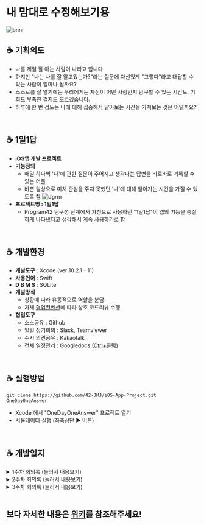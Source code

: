 # 내 맘대로 수정해보기용


![bnnr](https://user-images.githubusercontent.com/60066472/81475533-df9a8300-9247-11ea-91c1-65b75a4253ab.png)

## ☕ 기획의도
- 나를 제일 잘 아는 사람이 나라고 합니다
- 하지만 "나는 나를 잘 알고있는가?"라는 질문에 자신있게 "그렇다"라고 대답할 수 있는 사람이 얼마나 될까요?
- 스스로를 잘 알기에는 우리에게는 자신이 어떤 사람인지 탐구할 수 있는 시간도, 기회도 부족한 걸지도 모르겠습니다.
- 하루에 한 번 정도는 나에 대해 집중해서 알아보는 시간을 가져보는 것은 어떨까요?

<br>

## ☕ 1일1답
- __iOS앱 개발 프로젝트__
- __기능정의__
    - 매일 하나씩 '나'에 관한 질문이 주어지고 생각나는 답변을 바로바로 기록할 수 있는 어플
    - 바쁜 일상으로 미처 관심을 주지 못했던 '나'에 대해 알아가는 시간을 가질 수 있도록 함
    ![dgrm](https://user-images.githubusercontent.com/60066472/81477696-fcd54e80-9253-11ea-929b-67f8b4cdf9ae.png)
- __프로젝트명 : 1일1답__
    - Program42 팀구성 단계에서 가칭으로 사용하던 "1일1답"이 앱의 기능을 충실하게 나타낸다고 생각해서 계속 사용하기로 함
<br>

## ☕ 개발환경
- __개발도구__ : Xcode (ver 10.2.1 - 11)
- __사용언어__ : Swift
- __D B M S__ : SQLite
- __개발방식__
    - 상황에 따라 유동적으로 역할을 분담
    - 자체 [협업컨벤션](https://github.com/42-JMJ/iOS-App-Project/wiki/%ED%98%91%EC%97%85-%EC%BB%A8%EB%B2%A4%EC%85%98#gem-%EA%B9%83-%EC%BB%A8%EB%B2%A4%EC%85%98)에 따라 상호 코드리뷰 수행
- __협업도구__
    - 소스공유 : Github
    - 일일 정기회의 : Slack, Teamviewer
    - 수시 의견공유 : Kakaotalk
    - 전체 일정관리 : Googledocs <a href="https://docs.google.com/spreadsheets/d/1o80Ur49F_Hm6ibgiPySKHxe3YAOeO5k74K-_U3TpR24/edit?usp=sharing"> (Ctrl+클릭) </a>

<br>

## ☕ 실행방법
```
git clone https://github.com/42-JMJ/iOS-App-Project.git OneDayOneAnswer
```
- Xcode 에서 "OneDayOneAnswer" 프로젝트 열기
- 시뮬레이터 실행 (좌측상단 ▶ 버튼)
<br>

## ☕ 개발일지
<details>
<summary> 1주차 회의록  (눌러서 내용보기) </summary>
<div markdown="1">

## :cherries: 4월 20일 (월)
#### 끝냈습니다
- 오늘부터 정기적으로 온라인미팅 시행
    - 매일 오후 3시 그룹콜 + 팀뷰어 로 진행하고 참석못하면 미리 알려주기
    - 각자 진행상황 + 알게된 것 공유하기 위함
- 깃허브 협업환경 설정
    - Issue 생성 프로세스, kanban보드 관리방법 등 토의 및 정리 __([#1](https://github.com/42-JMJ/iOS-App-Project/issues/1))__
- 개략순서도 확정하고 역할분담 __([#2](https://github.com/42-JMJ/iOS-App-Project/issues/2))__
    - 순서도는 프로젝트 진행하면서 수정될 수 있음
    - 재두 : 데이터베이스 관리
    - 미혜 : Today화면
    - 준서 : List화면
- [Googledocs](https://docs.google.com/spreadsheets/d/1o80Ur49F_Hm6ibgiPySKHxe3YAOeO5k74K-_U3TpR24/edit?usp=sharing)로 전체일정 수립 __([#3](https://github.com/42-JMJ/iOS-App-Project/issues/3))__
<br>

## :cherries: 4월 21일 (화)
#### 끝냈습니다
- 충돌 방지를 위한 공용의 프로젝트 작성 __(#5, #7)__
    - 개발환경 확인
        - 재두 : Mac 카탈리나 / Xcode 11
        - 미혜 : Mac 모하비 / Xcode 10.2.1
        - 준서 : Mac 하이시에라 / Xcode 10.2.1
    - 재두 환경(상위 버전)에서 프로젝트 생성 후 미혜/준서 환경(하위 버전)에서 open 시 충돌 발생
        - 미혜/준서 환경(하위 버전)에서 프로젝트 생성해서 작업 진행
- 깃이그노어 추가 __([#4](https://github.com/42-JMJ/iOS-App-Project/pull/4))__
- :gem: 깃허브 협업 룰 추가 :gem:
    - commit 메세지는 되도록 한글로 작성합니다.
    - PR은 리뷰승인 완료 후 PR작성자가 "Merge" ~~하고 "Delete branch"~~ 합니다.
    - 리뷰는 최소 한 사람에게 받도록 합니다.
    - 리뷰어 배정(PR일 기준)
        - 짝수일 : 재두 > 미혜 > 준서 > 재두 _(준서는 재두의 리뷰를 꼭 받아야 한다)_
        - 홀수일 : 재두 < 미혜 < 준서 < 재두 _(재두는 준서의 리뷰를 꼭 받아야 한다)_
    - 이슈는 "문제점(ex. 충돌발생)"을 PR은 "해결방안(ex. 서브생성)"을 위주로 제목을 작성합니다.
#### 고민입니다
- 프로젝트 기한 ~5/8(금) 에서 ~5/10(일)로 변경된 점 고려해서 전체일정도 변경
<br>

## :cherries: 4월 22일 (수)
#### 배웠습니다
- 데이터를 두개 이상 넘겨보내는 방법
    - 데이터 단위를 하나로 묶어서 전달
- 코코아팟 및 렘 설치 __([#6](https://github.com/42-JMJ/iOS-App-Project/issues/6))__
    -  `sudo gem install cocoapods`
    - `pop init`
    - `pod repo update`
    - `vi Podfile` Podfile 수정
    - `pod install`
    - 코코아팟을 이용하면 렘 을 repo에 통째로 올리지 않아도 됨
#### 고민입니다
- 테스트를 위한 시뮬레이터 실행 시 속도저하 문제
    - 실기기 연결해서 테스트해서 해결
<br>

## :cherries: 4월 23일 (목)
#### 끝냈습니다
- Sub스토리보드 배정 __([#7](https://github.com/42-JMJ/iOS-App-Project/pull/7))__
    - 준서 Sub1 / 재두 Sub2 / 미혜 Sub3 사용
- 데이터베이스 단위 설계 __([#13](https://github.com/42-JMJ/iOS-App-Project/issues/13))__
    - 가능한 방법
        - 1번 : 날짜와 질문을 미리 매칭시켜두는 방법
        - 2번 : 날짜는 날짜대로 출력하고 질문은 목록에서 그 다음 질문을 가져오는 방법
    - 1번 방법으로 결정
        - 1번은 나중에 공유하는 기능을 추가할 경우, 같은 질문에 대한 답변을 공유할 있다는 점에서 유리하기 때문
#### 배웠습니다
- 스트럭트 vs 클래스 차이점
    - 스트럭트는 값을, 클래스는 레퍼런스를 전달
    - [참조:Swift struct vs. class 차이점 비교 분석](https://www.letmecompile.com/swift-struct-vs-class-%EC%B0%A8%EC%9D%B4%EC%A0%90-%EB%B9%84%EA%B5%90-%EB%B6%84%EC%84%9D/)
- 유용한 링크 공유
    - [[부스트코스] 기상정보 애플리케이션](https://www.edwith.org/boostcourse-ios/joinLectures/12973)
    - [swift문법 - 영상](https://www.youtube.com/watch?v=nGzI_JSzUps&list=PLJqaIeuL7nuEEROQDRcy4XxC9gU6SYYXb&index=31)
    - [메모앱 만들기 - 영상](https://www.youtube.com/watch?v=muR6DJ3hcQo&list=PLziSvys01OemZoYotSrwUVx_CbZUF7v17&index=7)
#### 고민입니다
- 날짜 표현 방법이 다양한 문제
    - 문제 시 추후 재논의
<br>


## :cherries: 4월 24일 (금)
#### 끝냈습니다
- 협업환경에 맞춘 프로젝트 재생성 및 PR/Merge완료 __([#15](https://github.com/42-JMJ/iOS-App-Project/pulls?q=is%3Apr+is%3Aclosed))__
#### 배웠습니다
- 내 브랜치를 최신화 하는 명령어
    1. `git checkout master`
    2. `git pull`
    3. `git checkout feature/develop`
    4. `git merge master`
- 코드리뷰를 하기위해 PR내용을 로컬로 가져오는 명령어
    1. `git checkout master`
    2. `git fetch`
    3. `git checkout -t origin/develop`
#### 고민입니다
- Xcode 11에서 스토리보드간 이동 시 화면 전환이 full screen이 아니라 모달로 보이는 문제
    - 특히 list view로 이동할 때는 모달로 보이면 안되므로 수정 필요
- 데이터관리를 위한 sql 기초학습 필요
    - [생활코딩:데이터베이스](https://opentutorials.org/course/195/1467)
    - [생활코딩:SQL](https://opentutorials.org/course/195/1400)
<br>

</div>
</details>


<details>
<summary> 2주차 회의록 (눌러서 내용보기) </summary>
<div markdown="1">

## :lemon: 4월 27일 (월)
#### 끝냈습니다
- 1주차 진도평가(양호) 및 2-3주차 일정검토
- 프로그램참여 신청명단에 누락된 상황 조치
    - 스태프님께 문의해서 Program42 슬랙채널 초대받고 Googledocs 명단에 JMJ팀 추가 (O)
    - 슬랙-깃허브 연동 및 [README.md 양식]((https://github.com/42seoul-jonghun/program42_test_sample/blob/master/README.md
))에 맞게 수정 (O)
- 온라인 중간미팅 주제 관련 사전 논의 (이번주 수요일 @13:42, Zoom)
- 온라인 중간미팅 참석대상자 문의
    - 답변내용: 팀장 필참, 팀원은 선택
- Today.Storyboard 구현 __([#20](https://github.com/42-JMJ/iOS-App-Project/pull/20))__
    - 작성날짜(오늘날짜) 표시
    - placeholder 표시/감추기
    - 텍스트뷰 외 터치 시 키보드 감추기
#### 배웠습니다
- 시뮬레이터 녹화하는 방법 📷
    - 터미널에 입력 `xcrun simctl io booted recordVideo ~/simulator.mov`
#### 고민입니다
- 목표한 기능을 한번에 PR할 경우 (ex.목요일에 한번) 코드가 길어져 원활한 리뷰가 어렵고, 또 격일로 reviewer가 바뀌기 때문에 격일로 PR할 경우 한명에게만 리뷰를 받는 문제가 발생
   - :gem: 깃허브 협업 룰 추가 :gem: 해서 해결
        - 당일 작업사항은 당일에 꼭 PR합니다
- vnc환경에서는 Cocoapods 설치가 안되는 문제 발견
    - Realm 대체 데이터베이스 관리시스템 선택해야 함
    - 대체할 프로그램으로 Core Data, SQLite 검토
<p><img src="https://user-images.githubusercontent.com/60066472/80346978-9e4cbf80-88a6-11ea-8d5c-ad0c9fb4906e.png"></p>
<br>

## :lemon: 4월 28일 (화)
#### 끝냈습니다
- Realm 대체할 프로그램으로 Core Data, SQLite 중 SQLite 선택
    - SQLite는 다양한 운영체제 환경에서 사용할 수 있음
    - SQLite로 인해 생성되는 각 데이터베이스는 하나의 파일로 구성되어 관리가 용이함
    - 주로 개발용 및 소규모 프로젝트에 적합함
- 런치스크린 관련 저작권 확인
    - dx시인과나 폰트 비상업적 용도로 사용가능한 것으로 [ 확인완료 ](http://www.dxkorea.co.kr/shop/main/html.php?htmid=proc/font_demo.htm)
    - Unplash(사진공유웹사이트)의 이미지파일 비상업적 용도로 사용가능한 것으로 [ 확인완료 ](https://unsplash.com/license)
![set](https://user-images.githubusercontent.com/60066472/80553217-f947f900-8a03-11ea-859d-f650936c7187.png)
- 런치스크린 시안 공유 __([#24](https://github.com/42-JMJ/iOS-App-Project/issues/24))__
- DataBase protocol과 Article struct 선언 ([#23](https://github.com/42-JMJ/iOS-App-Project/pull/23))
    - id / date / question / answer로 구성
- Today.Storyboard 구현 __([#25](https://github.com/42-JMJ/iOS-App-Project/pull/25))__
    - 텍스트뷰가 비어있지 않을때만 저장버튼 활성화
#### 배웠습니다
- 런치스크린에서도 custom font 적용시키는 방법 (by 준서)
    - imageView에서 View-Content Mode에서 아무거나 다른 옵션 선택 후 다시 원래 옵션 선택하면 적용됨
#### 고민입니다
- 런치스크린 디자인시안 다 좋아서 고민
    - 언제든 수정이 가능하니 우선 준서가 하나 골라서 master에 올려놓기로 함
    - 전체 View의 통일성을 위해 런치스크린에서 사용한 font를 다른 View에도 적용해야함
- displayView 추가 고려
    - 답변 작성하는 화면보다 더 깔끔하게 내용을 확인할 수 있고, 작성이 끝난 나의 답변을 제 3의시각으로 다시 볼 수 있는 기회도 됨
        - (변경 전) 답변작성->저장버튼->ListView로 전환
        - (변경 후) 답변작성->저장버튼->displayView로 전환
    - 사용자가 질문 또는 답변에 어울리는 이미지를 선택해서 배경화면을 꾸밀 수 있는 기능도 추가로 접목한다면 더욱 다양한 경험을 제공할 수 있음
    - 다음주에 구현해볼 수 있을 것으로 예상되나 우선 진행중인 기능 구현 마무리되면 다시 논의
- "(0/500자)"와 같이 현재 작성된 글자수 및 전체 글자수를 알려주는 기능 추가 고려
    - 글자수 제한은 기능상 필요하지 않아 전체 작성한 글자수만 보여주는 기능도 괜찮을 듯함
    - 역시 우선 진행중인 기능 구현 마무리되면 재논의
- 질문목록을 db 담아서 사용하는 방법 고민
    - 가능한 경우
        - 1번: 서버에서 db를 받아와서 사용하는 방법
        - 2번: 파일을 앱에 넣고 db를 사용하는 방법
    - 2번으로 결정
        - 2번의 경우 앱을 업데이트 할때까지 질문이 바뀌지 않지만 미리 충분한 질문 pool을 확보해논 상태라면 서버없이 구현할 수 있기 때문에 2번으로 결정
<br>

## :lemon: 4월 29일 (수)
#### 끝냈습니다
- @1:42 온라인 중간미팅
    - 제출 후 평가방법 문의 답변내용: 온라인 평가로 진행
    - 간단한 기능부터 우선 구현하고 add-on 형식으로 붙여나가서 성취감을 가질 수 있도록 추진
- 테스트용 db 구현 완료 __([#27](https://github.com/42-JMJ/iOS-App-Project/pull/27))__
- List 스토리보드 디자인 구현 완료 __([#28](https://github.com/42-JMJ/iOS-App-Project/pull/29))__
- 런치스크린 구현 완료 __([#29](https://github.com/42-JMJ/iOS-App-Project/pull/29))__
#### 배웠습니다
- 터미널에서 스위프트 버전 확인하는 명령어
    - `xcrun swift --version`
- 싱글톤 디자인패턴
    - [싱글톤 패턴을 쓰는 이유](https://coding-restaurant.tistory.com/144)
#### 고민입니다
- today.storyboard와 selected.storyboard의 레이아웃이 동일함에도 중복되서 존재하는 문제
    - today.storyboard를 다시 활용하는 방법으로 변경
- 런치스크린 표시하는 시간
    - 가능한 방법
        - 1번 : 5초 정도로 길게 (현재 적용)
        - 2번 : 3초 이하로 짧게
    - 2번으로 선택
        - 넉넉한 시간동안 앱의 컨텐츠에서 추구하는 천천히 생각하는 시간을 갖는 분위기와 맞추는 것도 좋지만 너무 길면 사용자가 자칫 앱의 반응속도가 느리다는 인식을 갖거나 답답해할 수 있음
<br>

## :lemon: 4월 30일 (목)
#### 끝냈습니다
- 전체일정 중간점검 및 개별목표 공유
    - 재두 : 이번주까지 sqlite 부분 완성 목표
    - 미혜 : 이번주까지 today.storyboard 완성 목표
    - 준서 : 이번주까지 list.storyboard완성 목표
- Today.Storyboard 구현 __([#30](https://github.com/42-JMJ/iOS-App-Project/pull/30))__
    - ListView에서 cell 선택시 새로운 view로 연결하지 않고 기존의 TodayView 활용하도록 변경
    - db연동해서 select함수로 질문 가져오기
    - 회의때 얘기했던 스크롤 위치, 테두리 색상 등 반영
- 리드미파일 및 위키 현행화 완료 __([#33](https://github.com/42-JMJ/iOS-App-Project/pull/33))__
    - 스태프분들/멘토분들께서 진행상황 보실 수 있도록 "매주 목요일 23:59까지 기록"
    - 온라인 미팅때 리드미에 모든 것을 기록하기보다 목적에 맞게 작성하는게 좋다는 조언 참고
#### 배웠습니다
- 리드미파일 작성목적 및 포함사항(권장)
    - What kind of project it is
    - How it can be useful
    - How to install and use it
    - List of authors
    - Guidelines for contributing
    - License notice
    - Whatever else the developers would want other people to read.
    - 참조: [purpose of readme](https://www.quora.com/What-is-the-purpose-of-readme-file-on-GitHub)
#### 고민입니다
- 최종제출 때 보여줄 매개체
    - 꼭 영상을 제출 해야되는건 아니지만 프로토타입 보여줄 매개체 필요(영상제출 관련 문의 답변내용, 4/29 온라인 미팅)
    - 시뮬레이터로 촬영하는 방법이 효과적?
    - 다른 어플 프로모션 영상 찾아보기
<br>

## :lemon: 5월 1일 (금)
#### 끝냈습니다
- DB관련 자주 쓰이는 함수 추가 __([#35](https://github.com/42-JMJ/iOS-App-Project/pull/35))__
    - Date를 String으로, String을 Date로 변환하는 유틸 함수 추가
- Today.Storyboard 구현 __([#40](https://github.com/42-JMJ/iOS-App-Project/pull/40))__
    - alert함수작성 및 doAction()에서 ListView로 연결되지 않던 문제 해결
    - 사용자 답변 작성내용을 db에 update()하는 btnSaveTouchOn함수 작성
    - animate 효과 추가 (회의에서 의견나누고 다시 수정)
#### 배웠습니다
- Swift 5.1의 Self키워드 기능 [참조](https://seorenn.tistory.com/27)
    - `Self` : 자기 자신의 동적 클래스(dynamic class)를 가리키는 키워드
    - Swift 5.1에서는 상속받은 클래스에서 정의하는 class 멤버를 참조할 수 있도록 Self 키워드에 능력 추가됨
    - 단, Swift 5.0에서는 Self를 사용하면 컴파일 에러가 뜨므로 `Self.`이 아닌 `클래스명.`으로 작성해주어야 함
#### 고민입니다
- 매일 짝수/홀수일별로 PR리뷰어가 바뀌어서 헷갈리는 문제
    - PR템플릿 추가 __([#38](https://github.com/42-JMJ/iOS-App-Project/pull/38))__ 해서 해결
    - PR작성 화면에서 자체 깃컨벤션에 따른 리뷰어를 자동으로 안내해주는 유용한 기능!
- 3주차 과제 설정 및 역할분담
    - 현재 각자 진행하고 있는 사항을 모두 완료한다면 그 다음 우선 구현해야할 사항은 DisplayView
    - DisplayView를 2~3명이서 쪼개서 구현하기에는 작업단위가 애매함
    - 월요일까지 진행상황 보고 다시 고민

</div>
</details>

<details>
<summary> 3주차 회의록 (눌러서 내용보기) </summary>
<div markdown="1">

## :watermelon: 5월 4일 (월)
### 끝냈습니다
- 2주차 진도평가(양호) 및 3주차 일정검토
- 지금까지 나온 아이디어 검토해서 그 중 add-on할 것 DisplayView로 결정 [ __(#42)__ ](https://github.com/42-JMJ/iOS-App-Project/issues/42)
    - 이유: 나온 아이디어 중 가장 어렵고 배울 것이 많아보여서
    - DisplayView 반영해서 화면순서도 변경 [ __(#44)__ ](https://github.com/42-JMJ/iOS-App-Project/issues/44)
- List스토리보드 구현 [ __(#45)__ ](https://github.com/42-JMJ/iOS-App-Project/pull/45)
    - indexPath를 이용해 날짜순 정렬(db연동)
    - 오늘날짜 이후의 질문은 목록에 표시되지 않도록 숨기고, 커스텀셀의 디자인도 개선함
- 이미지 파일 불러오는 함수 구현 [ __(#47)__ ](https://github.com/42-JMJ/iOS-App-Project/pull/47)
    - 로컬/번들에 있는 이미지를 불러오는 함수
    - 파일 내용을 가져오는 함수
### 고민입니다
- DB에 이미지를 저장하는 방법?
    - 일단 sqlite3에 이미지 저장이 가능한 것은 확인되었음
    -  그런데 추가될 때마다 저장하면 똑같은 이미지가 중복되어 저장될 수 있어 메모리 낭비가 발생할 수 있음
- modal창에서 "기본이미지 제공"으로 할지, "갤러리에서 가져오기"로 할지 혹은 둘 다 할지 고민
    - 이미지피커를 이용하면 포토앨범에서 사진을 고르는 것은 가능하지만 기본이미지 제공은 할 수 없음...
    - `UIImagePickerController`: 카메라로 사진을 찍거나 앨범에서 가져오는 방법으로 이미지를 추가할 수 있도록 해주는 피커
- Display스토리보드 하나의 View를 3명이서 어떻게 역할분담해서 구현할지 고민
    - 미혜 _(예상난이도 중급)_
        - Today에서 받아온 article 표시하고 테스트용 이미지로 Display 레이아웃 구성
        - show UIImageView해주고 이미지 저장하는 함수를 articleupdate함수와 함께 실행
    - 재두 _(예상난이도 고급)_
        - 선택된 이미지를 sqlite에 저장해주는 함수 구현
        - 해당 article의의 image값 sqlite에서 불러오는 함수 구현
        - 리소스 이미지 불러오는 함수 → 이미지와 관련된 데이터 리턴
    - 준서 _(예상난이도 고-급)_
        - 리스트로 이미지를 띄워 사용자가 고를 수 있는 modal창 구현
        - modal에서 imageView 터치 시 Today으로 이미지파일을 리턴해줌
<br>

## :watermelon: 5월 5일 (화)
### 끝냈습니다
- Today스토리보드 개선 [ __(#48)__ ](https://github.com/42-JMJ/iOS-App-Project/issues/48)
    - 코드가독성 개선, 아이콘 추가 및 전체 배치개선
    - [#43](https://github.com/42-JMJ/iOS-App-Project/issues/43) 관련 오토레이아웃 적용
- List스토리보드 디벨롭 [ __(#51)__ ](https://github.com/42-JMJ/iOS-App-Project/issues/51)
    - 사용자가 Cell 선택시 해당 Date를 넘겨주는 함수 구현
    - Table '오래된순 정렬'에서 '최신순 정렬'로 수정 및 테두리 디자인 개선
### 배웠습니다
- 데이터베이스에서 이미지 관리하는 방법
    - 이미지를 특정 폴더에 저장해두고, DB에는 이미지의 경로를 저장 [(참고: 야곰닷넷 QnA)](https://yagom.net/forums/topic/%EC%9D%B4%EB%AF%B8%EC%A7%80-%EC%A0%80%EC%9E%A5-%EB%82%B4%EB%B6%80db-%EC%A7%88%EB%AC%B8-%EB%93%9C%EB%A6%BD%EB%8B%88%EB%8B%A4-2/)
<br>

## :watermelon: 5월 6일 (수)
### 끝냈습니다
- ImagePicker로 modal화면 구현 [ __(#55)__ ](https://github.com/42-JMJ/iOS-App-Project/pull/55)
    - 버튼을 누르면 modal창에 띄워진 갤러리에서 사용자가 원하는 사진을 골라 배경화면을 꾸밀 수 있는 기능
- Display스토리보드 기본틀 구현 [ __(#56)__ ](https://github.com/42-JMJ/iOS-App-Project/pull/56)
    - 전체 레이아웃(스크롤 뷰) 설정하고 필요한 asset 추가
- 해당 날짜에 배정된 질문이 아니라 무조건 첫번째 질문이 주어지던 이슈 해결 [ __(#59)__ ](https://github.com/42-JMJ/iOS-App-Project/pull/59)
- 답변작성내용이 있는 경우에도 placeholder가 뜨던 이슈 해결 [ __(#61)__ ](https://github.com/42-JMJ/iOS-App-Project/pull/61)
### 배웠습니다
- 터미널에서 Xcode버전 확인하기
    - `xcodebuild -version`
- Xcode 버전이 같아도 Swift버전이 다를 수 있고, 그럴 경우 시뮬레이터 실행결과도 다르게 보일 수 있음
### 고민입니다
- 한글에는 word-wrap 옵션이 적용안되는데 뚜렷한 해결방법을 못찾아서 고민 [ __(#57)__ ](https://github.com/42-JMJ/iOS-App-Project/issues/57)
- 현재 커스텀폰트 세가지가 혼용되고 있어 하나로 통일할 필요가 음
    - dx시인과나(런치스크린에 사용) vs 경기바탕체 vs 마포꽃섬체
- 이번주에 추가된 Display뷰 _(하단그림: 왼쪽)_ 와 흰색바탕으로 된 기존 뷰들 _(하단그림: 오른쪽)_ 의 디자인 통일성이 떨어져서 고민
    - 가능한 방법
        - 1번: Display뷰만 수정해서 이미지를 전체화면이 아닌 삽화처럼 작게 넣는 방법
        - 2번: 나머지 뷰를 모두 다크모드(?)처럼 수정해서 적용하는 방법
    - 2번으로 결정
        - 원래 의도한 Display뷰의 느낌도 살릴 수 있고 런치스크린 디자인과도 잘 어울리기 때문
            <p><img src="https://user-images.githubusercontent.com/60066472/81186141-6f90c080-8fed-11ea-9844-db7e96c785d7.png" width=200></p>
<br>

## :watermelon: 5월 7일 (목) 프로젝트 마감 D-3!
### 끝냈습니다
- 마감을 앞두고 작업시간 확보를 위해 남은 3일 정기미팅 시작시간 조정
    - 금: 오후 5시
    - 토: 오후 8시
    - 일: 변동없음(오후 3시)
- 모든 뷰에 다크모드(?)적용하고 런치스크린과 동일한 폰트 적용해서 통일성 확보 [ __(#62)__ ](https://github.com/42-JMJ/iOS-App-Project/pull/62)
- 변경한 내용이 없어도 의도하지 않게 alert함수가 뜨는 이슈 해결 [ __(#63)__ ](https://github.com/42-JMJ/iOS-App-Project/pull/63)
- Program42 전체공지 확인
    - 시연 영상은 유튜브 or 구글드라이브 링크 게시
    - 일요일 23:59까지 제출완료하고 GoogleDocs에 O 표시하기
### 고민입니다
- 프로토타입 보여줄 매개체: 시뮬레이터 촬영?
    - 시뮬레이터로 촬영하면 기능을 다 보여줄 수 있을지, 편집이 필요하다면 시간내에 소화할 수 있을지 고민
    - 시뮬레이터 촬영시 시나리오 논의 (목록 5개 이상 나오게 따로 설정해야함)
- 리드미 최종적으로 어떻게 정리할지 고민
    - 시연영상 : 일요일에 찍어서 추가
    - 설치방법 또는 실행방법 : 기능이 간단한 Mobile App이라서 어디까지 어떻게 표현할지 고민
    - 스토리보드의 연결성을 간단하게 보여주는 화면흐름도? 추가할지 고민 ([참고](https://zetawiki.com/wiki/%ED%99%94%EB%A9%B4_%ED%9D%90%EB%A6%84%EB%8F%84))
    - 프로젝트를 마치며 느낀점 (개발일지 하위카테고리로?)
<br>

## :watermelon: 5월 8일 (금) 프로젝트 제출 D-2!
### 끝냈습니다
- db에 사용자가 선택한 이미지가 저장되지 않거나 표시되지 않는 버그fix [ __(#66)__ ](https://github.com/42-JMJ/iOS-App-Project/pull/66)
- 아이폰마다 다른 화면 크기가 달라서 화면이 짤리는 이슈해결 [ __(#69)__ ](https://github.com/42-JMJ/iOS-App-Project/pull/69)
    - 해결방법: sqlite3 bind text함수 사용시 SQLITE_TRANSIENT 사용 ([참조](https://stackoverflow.com/questions/28142226/sqlite-for-swift-is-unstable))
- 텍스트뷰에서 15 Btye 이하는 저장이 unstable한 버그fix  [ __(#70)__ ](https://github.com/42-JMJ/iOS-App-Project/pull/70)
### 배웠습니다
- 뷰의 생명주기와 상태변화감지 메소드
    - func viewDidLoad()
        - 뷰의 추가적인 초기화 작업을 하기 좋은 시점
    - func viewWillAppear(_ animated: Bool)
        - 다른 뷰에서 되돌아오면 재호출되는 메서드, 화면이 나타날때마다 수행해야하는 작업을 하기 좋은 시점
    - func viewDidAppear(_ animated: Bool)
        - 뷰를 나타내는 것과 관련된 추가적인 작업을 하기 좋은 시점
    - func viewWillDisappear(_ animated: Bool)
        - 뷰가 생성된 뒤 발생한 변화를 이전상태로 되돌리기 좋은 시점
    - func viewDidDisappear(_ animated: Bool)
        - 뷰를 숨기는 것과 관련된 추가적인 작업을 하기 좋은 시점
        - 시간이 오래 걸리는 작업은 하지 않는 것이 좋음
    - 참고: [부스트코스뷰의 상태변화 감지 메서드](https://www.edwith.org/boostcourse-ios/lecture/16858/)
    <p align><img src="https://user-images.githubusercontent.com/60066472/81368925-08c5f100-912c-11ea-8ac0-3b31cc9a7a30.png" width=400></p>
<br>

## :watermelon: 5월 9일 (토) 제출 하루 전!
### 끝냈습니다
- App 아이콘 제작완료 [ __(#71)__ ](https://github.com/42-JMJ/iOS-App-Project/pull/71)
- 시뮬레이션 시나리오
    - __0.__ 실행
    - __1.__ 런치스크린
    - __2.__ 키보드토글&작성
    - __3.__ 저장하지않고 목록이동(얼럿)
    - __4.__ 지난질문 선택(장문 답변)
    - __5.__ 스크롤뷰
    - __6.__ 수정클릭
    - __7.__ 이미지피커실행
    - __8.__ 저장해서 반영된 것 확인?
<br>

## :watermelon: 5월 10일 (일) 제출 D-Day!
### 끝냈습니다
- 시뮬레이션 영상촬영 및 업로드
- 소감 나누고 마무리 😄😄😄

</div>
</details>
<br>

## 보다 자세한 내용은 [위키](https://github.com/42-JMJ/iOS-App-Project/wiki)를 참조해주세요!
